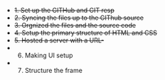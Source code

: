- ~~1. Set up the GITHub and GIT resp~~
- ~~2. Syncing the files up to the GIThub source~~
- ~~3. Orgnized the files and the source code~~
- ~~4. Setup the primary structure of HTML and CSS~~
- ~~5. Hosted a server with a URL-~~
- 6. Making UI setup
- 7. Structure the frame 
